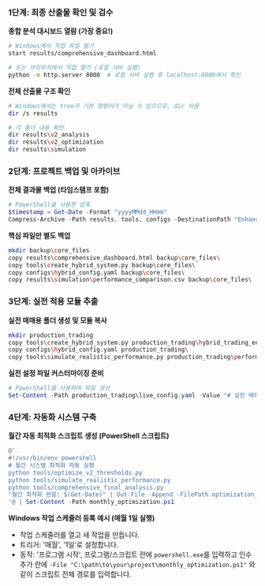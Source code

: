 ### 1단계: 최종 산출물 확인 및 검수

**종합 분석 대시보드 열람 (가장 중요!)**
```bash
# Windows에서 직접 파일 열기
start results/comprehensive_dashboard.html

# 또는 브라우저에서 직접 열기 (로컬 서버 실행)
python -m http.server 8000  # 로컬 서버 실행 후 localhost:8000에서 확인
```

**전체 산출물 구조 확인**
```bash
# Windows에서는 tree가 기본 명령어가 아닐 수 있으므로, dir 사용
dir /s results

# 각 폴더 내용 확인
dir results\v2_analysis
dir results\v2_optimization
dir results\simulation
```

### 2단계: 프로젝트 백업 및 아카이브

**전체 결과물 백업 (타임스탬프 포함)**
```powershell
# PowerShell을 사용한 압축
$timestamp = Get-Date -Format "yyyyMMdd_HHmm"
Compress-Archive -Path results, tools, configs -DestinationPath "Enhanced_System_Results_$timestamp.zip"
```

**핵심 파일만 별도 백업**
```bash
mkdir backup\core_files
copy results\comprehensive_dashboard.html backup\core_files\
copy tools\create_hybrid_system.py backup\core_files\
copy configs\hybrid_config.yaml backup\core_files\
copy results\simulation\performance_comparison.csv backup\core_files\
```

### 3단계: 실전 적용 모듈 추출

**실전 매매용 폴더 생성 및 모듈 복사**
```bash
mkdir production_trading
copy tools\create_hybrid_system.py production_trading\hybrid_trading_engine.py
copy configs\hybrid_config.yaml production_trading\
copy tools\simulate_realistic_performance.py production_trading\performance_monitor.py
```

**실전 설정 파일 커스터마이징 준비**
```powershell
# PowerShell을 사용하여 파일 생성
Set-Content -Path production_trading\live_config.yaml -Value "# 실전 매매 설정 - 리스크 관리 강화"
```

### 4단계: 자동화 시스템 구축

**월간 자동 최적화 스크립트 생성 (PowerShell 스크립트)**
```powershell
@'
#!/usr/bin/env powershell
# 월간 시스템 최적화 자동 실행
python tools/optimize_v2_thresholds.py
python tools/simulate_realistic_performance.py  
python tools/comprehensive_final_analysis.py
"월간 최적화 완료: $(Get-Date)" | Out-File -Append -FilePath optimization_log.txt
'@ | Set-Content -Path monthly_optimization.ps1
```

**Windows 작업 스케줄러 등록 예시 (매월 1일 실행)**
- 작업 스케줄러를 열고 새 작업을 만듭니다.
- 트리거: '매월', '1일'로 설정합니다.
- 동작: '프로그램 시작', 프로그램/스크립트 란에 `powershell.exe`를 입력하고 인수 추가 란에 `-File "C:\path\to\your\project\monthly_optimization.ps1"` 와 같이 스크립트 전체 경로를 입력합니다. 